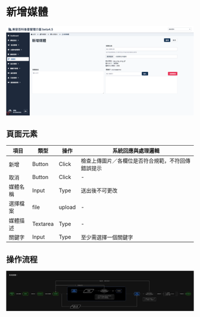 # 新增媒體



![畫面示意](asset/add-media.png)



## 頁面元素
| 項目 | 類型 | 操作 | 系統回應與處理邏輯 |
| --- | --- | --- | --- |
| 新增 | Button | Click | 檢查上傳圖片／各欄位是否符合規範，不符回傳錯誤提示 |
| 取消 | Button | Click | - |
| 媒體名稱 | Input | Type | 送出後不可更改 |
| 選擇檔案 | file | upload | - |
| 媒體描述 | Textarea | Type | - |
| 關鍵字 | Input | Type | 至少需選擇一個關鍵字 |




## 操作流程

![新增媒體](asset/add-media-flow.png)

